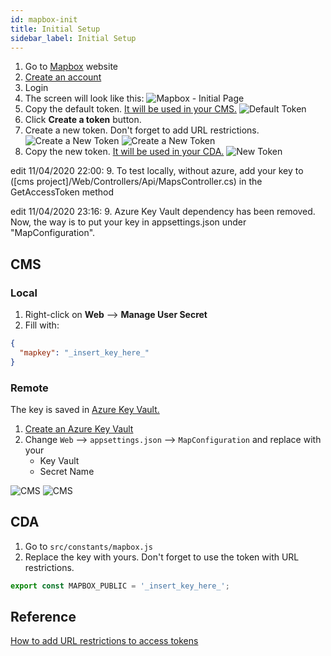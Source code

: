 ```yaml
---
id: mapbox-init
title: Initial Setup
sidebar_label: Initial Setup
---
```


1. Go to [Mapbox](https://www.mapbox.com/) website
2. [Create an account](https://account.mapbox.com/auth/signup/)
3. Login
4. The screen will look like this: ![Mapbox - Initial Page](assets/mapbox-init-01.png)
5. Copy the default token. [It will be used in your CMS.](#CMS) ![Default Token](assets/mapbox-init-02.png)
6. Click **Create a token** button.
7. Create a new token. Don't forget to add URL restrictions.
   ![Create a New Token](assets/mapbox-init-03.png) ![Create a New Token](assets/mapbox-init-04.png)
8. Copy the new token. [It will be used in your CDA.](#CDA) ![New Token](assets/mapbox-init-05.png)

edit 11/04/2020 22:00:
9. To test locally, without azure, add your key to ([cms project]/Web/Controllers/Api/MapsController.cs) in the GetAccessToken method

edit 11/04/2020 23:16:
9. Azure Key Vault dependency has been removed. Now, the way is to put your key in appsettings.json under "MapConfiguration".

## CMS

### Local

1. Right-click on **Web** --> **Manage User Secret**
2. Fill with:

```json
{
  "mapkey": "_insert_key_here_"
}
```

### Remote

The key is saved in [Azure Key Vault.](https://azure.microsoft.com/en-ca/services/key-vault/)

1. [Create an Azure Key Vault](https://docs.microsoft.com/en-us/azure-stack/user/azure-stack-key-vault-manage-portal)
2. Change `Web` --> `appsettings.json` --> `MapConfiguration` and replace with your
   - Key Vault
   - Secret Name

![CMS](assets/mapbox-init-06.png)
![CMS](assets/mapbox-init-07.png)

## CDA

1. Go to `src/constants/mapbox.js`
2. Replace the key with yours. Don't forget to use the token with URL restrictions.

```js
export const MAPBOX_PUBLIC = '_insert_key_here_';
```

## Reference

[How to add URL restrictions to access tokens](https://docs.mapbox.com/help/how-mapbox-works/access-tokens/#adding-url-restrictions-to-access-tokens)
